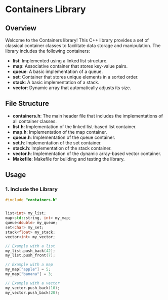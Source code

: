 # Containers Library

## Overview

Welcome to the Containers library! This C++ library provides a set of classical container classes to facilitate data storage and manipulation. The library includes the following containers:

- **list**: Implemented using a linked list structure.
- **map**: Associative container that stores key-value pairs.
- **queue**: A basic implementation of a queue.
- **set**: Container that stores unique elements in a sorted order.
- **stack**: A basic implementation of a stack.
- **vector**: Dynamic array that automatically adjusts its size.

## File Structure

- **containers.h**: The main header file that includes the implementations of all container classes.
- **list.h**: Implementation of the linked list-based list container.
- **map.h**: Implementation of the map container.
- **queue.h**: Implementation of the queue container.
- **set.h**: Implementation of the set container.
- **stack.h**: Implementation of the stack container.
- **vector.h**: Implementation of the dynamic array-based vector container.
- **Makefile**: Makefile for building and testing the library.

## Usage

### 1. Include the Library

```cpp
#include "containers.h"


list<int> my_list;
map<std::string, int> my_map;
queue<double> my_queue;
set<char> my_set;
stack<float> my_stack;
vector<int> my_vector;

// Example with a list
my_list.push_back(42);
my_list.push_front(7);

// Example with a map
my_map["apple"] = 5;
my_map["banana"] = 3;

// Example with a vector
my_vector.push_back(10);
my_vector.push_back(20);
